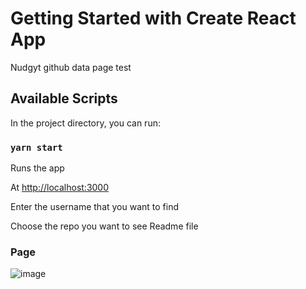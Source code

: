 # Getting Started with Create React App

Nudgyt github data page test

## Available Scripts

In the project directory, you can run:

### `yarn start`

Runs the app

At [http://localhost:3000](http://localhost:3000)

Enter the username that you want to find

Choose the repo you want to see Readme file

### Page

![image](https://user-images.githubusercontent.com/37145185/111043035-e222c600-8472-11eb-9170-34f3568121b7.png)

